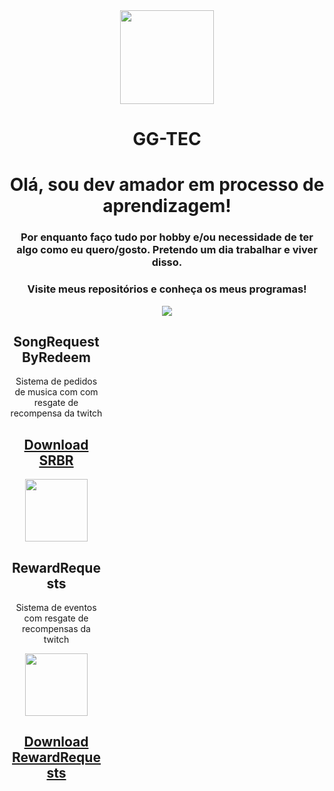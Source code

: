  <div align="center">
 <img src="https://avatars.githubusercontent.com/u/23065725?v=4" width=150;></div>
 <h1 align="center"> GG-TEC </h1>


<h1 align="center"> Olá, sou dev amador em processo de aprendizagem!</h1>
<h3 align="center"> Por enquanto faço tudo por hobby e/ou necessidade de ter algo como eu quero/gosto.
Pretendo um dia trabalhar e viver disso.</h3>

<h3 align="center"> Visite meus repositórios e conheça os meus programas! </h3>

<div align="center">
<img src="https://github-readme-stats.vercel.app/api?username=ggtec&show_icons=true&theme=midnight-purple&locale=pt-br">
</div>


 <div align="center" style="width:150px">
 <h2>SongRequestByRedeem</h2> 
 <p>Sistema de pedidos de musica com com resgate de recompensa da twitch</p>
 <h2><a href="https://github.com/GGTEC/SRBR">Download SRBR</a></h2>
 <img src="https://img.shields.io/github/downloads/GGTEC/SRBR/total.svg" width=100;>
 </div>

 <div align="center" style="width:150px;">
 <h2>RewardRequests</h2> 
 <p>Sistema de eventos com resgate de recompensas da twitch</p>
 <img src="https://img.shields.io/github/downloads/GGTEC/Reward-Request/total.svg" width=100;>
 <h2><a href="https://github.com/GGTEC/RewardRequests">Download RewardRequests</a></h2>
 </div>
